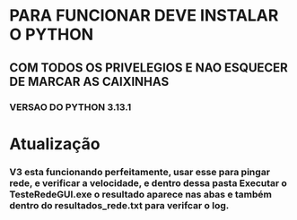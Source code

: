 # PARA FUNCIONAR DEVE INSTALAR O PYTHON 
## COM TODOS OS PRIVELEGIOS E NAO ESQUECER DE MARCAR AS CAIXINHAS 
### VERSAO DO PYTHON 3.13.1

# Atualização
### V3 esta funcionando perfeitamente, usar esse para pingar rede, e verificar a velocidade, e dentro dessa pasta Executar o TesteRedeGUI.exe o resultado aparece nas abas e também dentro do resultados_rede.txt para verifcar o log.
